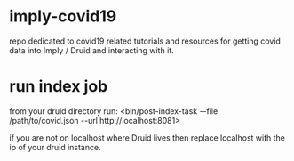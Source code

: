 # imply-covid19
repo dedicated to covid19 related tutorials and resources for getting covid data into Imply / Druid and interacting with it. 


# run index job
from your druid directory run: 
<bin/post-index-task --file /path/to/covid.json --url http://localhost:8081>

if you are not on localhost where Druid lives then replace localhost with the ip of your druid instance. 
